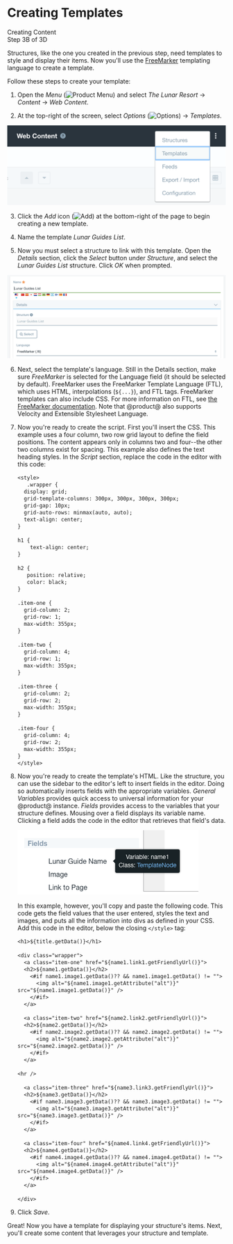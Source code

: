 # Creating Templates [](id=creating-templates)

<div class="learn-path-step">
    <p>Creating Content<br>Step 3B of 3D</p>
</div>

Structures, like the one you created in the previous step, need templates to
style and display their items. Now you'll use the
[FreeMarker](http://freemarker.apache.org/) templating language to create
a template. 

Follow these steps to create your template: 

1.  Open the *Menu* 
    (![Product Menu](../../../../images/icon-menu.png)) and select *The Lunar 
    Resort* &rarr; *Content* &rarr; *Web Content*. 

2.  At the top-right of the screen, select *Options* 
    (![Options](../../../../images/icon-options.png)) &rarr; *Templates*. 

![Figure 1: Select Templates from the menu.](../../../../images/001-menu-templates.png)

3.  Click the *Add* icon 
    (![Add](../../../../images/icon-add.png)) at the bottom-right of the page to 
    begin creating a new template. 

4.  Name the template *Lunar Guides List*. 

5.  Now you must select a structure to link with this template. Open the
    *Details* section, click the *Select* button under *Structure*, and select 
    the *Lunar Guides List* structure. Click *OK* when prompted. 

![Figure 2: Template details.](../../../../images/001-template-details.png)

6.  Next, select the template's language. Still in the Details section, make 
    sure *FreeMarker* is selected for the Language field (it should be 
    selected by default). FreeMarker uses the FreeMarker Template Language 
    (FTL), which uses HTML, interpolations (`${...}`), and FTL tags. FreeMarker 
    templates can also include CSS. For more information on FTL, see 
    [the FreeMarker documentation](http://freemarker.apache.org/docs/dgui_quickstart_template.html). 
    Note that @product@ also supports Velocity and Extensible Stylesheet 
    Language. 

7.  Now you're ready to create the script. First you'll insert the CSS. This 
    example uses a four column, two row grid layout to define the field 
    positions. The content appears only in columns two and four--the other two 
    columns exist for spacing. This example also defines the text heading
    styles. In the *Script* section, replace the code in the editor with this
    code: 

        <style>
           .wrapper {
          display: grid;
          grid-template-columns: 300px, 300px, 300px, 300px;
          grid-gap: 10px;
          grid-auto-rows: minmax(auto, auto);
          text-align: center;
        }

        h1 {
            text-align: center;
        }

        h2 { 
           position: relative;
           color: black;
        }

        .item-one {
          grid-column: 2;
          grid-row: 1;
          max-width: 355px;
        }

        .item-two { 
          grid-column: 4;
          grid-row: 1;
          max-width: 355px;
        }

        .item-three {
          grid-column: 2;
          grid-row: 2;
          max-width: 355px;
        }

        .item-four {
          grid-column: 4;
          grid-row: 2;
          max-width: 355px;
        }
        </style>    

8.  Now you're ready to create the template's HTML. Like the structure, you can
    use the sidebar to the editor's left to insert fields in the editor. Doing
    so automatically inserts fields with the appropriate variables. *General
    Variables* provides quick access to universal information for your @product@
    instance. *Fields* provides access to the variables that your structure
    defines. Mousing over a field displays its variable name. Clicking a field
    adds the code in the editor that retrieves that field's data. 

    ![Figure 3: A field's tooltip shows that field's variable name.](../../../../images/001-field-mouse-over.png)

    In this example, however, you'll copy and paste the following code. This
    code gets the field values that the user entered, styles the text and
    images, and puts all the information into divs as defined in your CSS. Add
    this code in the editor, below the closing `</style>` tag: 

        <h1>${title.getData()}</h1>

        <div class="wrapper">
          <a class="item-one" href="${name1.link1.getFriendlyUrl()}">
          <h2>${name1.getData()}</h2>
            <#if name1.image1.getData()?? && name1.image1.getData() != "">
              <img alt="${name1.image1.getAttribute("alt")}" src="${name1.image1.getData()}" />
            </#if>
          </a>

          <a class="item-two" href="${name2.link2.getFriendlyUrl()}">
          <h2>${name2.getData()}</h2>
            <#if name2.image2.getData()?? && name2.image2.getData() != "">
              <img alt="${name2.image2.getAttribute("alt")}" src="${name2.image2.getData()}" />
            </#if>
          </a>

        <hr />

          <a class="item-three" href="${name3.link3.getFriendlyUrl()}">
          <h2>${name3.getData()}</h2>
            <#if name3.image3.getData()?? && name3.image3.getData() != "">
              <img alt="${name3.image3.getAttribute("alt")}" src="${name3.image3.getData()}" />
            </#if>
          </a>

          <a class="item-four" href="${name4.link4.getFriendlyUrl()}">
          <h2>${name4.getData()}</h2>
            <#if name4.image4.getData()?? && name4.image4.getData() != "">
              <img alt="${name4.image4.getAttribute("alt")}" src="${name4.image4.getData()}" />
            </#if>
          </a>

        </div>

9.  Click *Save*. 

Great! Now you have a template for displaying your structure's items. Next, 
you'll create some content that leverages your structure and template. 
